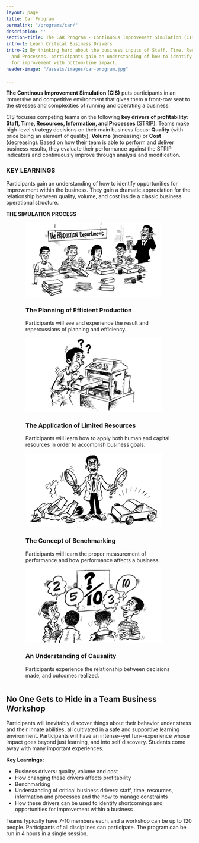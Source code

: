 ```yaml
---
layout: page
title: Car Program
permalink: "/programs/car/"
description: ''
section-title: The CAR Program - Continuous Improvement Simulation (CIS)
intro-1: Learn Critical Business Drivers
intro-2: By thinking hard about the business inputs of Staff, Time, Resources, Information
  and Processes, participants gain an understanding of how to identify opportunities
  for improvement with bottom-line impact.
header-image: "/assets/images/car-program.jpg"

---
```

**The Continous Improvement Simulation (CIS)** puts participants in an immersive and competitive environment that gives them a front-row seat to the stresses and complexities of running and operating a business.

CIS focuses competing teams on the following **key drivers of profitability**: **Staff, Time, Resources, Information, and Processes** (STRIP). Teams make high-level strategy decisions on their main business focus: **Quality** (with price being an element of quality), **Volume** (increasing) or **Cost** (decreasing). Based on how their team is able to perform and deliver business results, they evaluate their performance against the STRIP indicators and continuously improve through analysis and modification.

### KEY LEARNINGS

 Participants gain an understanding of how to identify opportunities for improvement within the business. They gain a dramatic appreciation for the relationship between quality, volume, and cost inside a classic business operational structure.

**THE SIMULATION PROCESS**

<div style="display:flex; flex-wrap:wrap; justify-content:space-around;">
<div class="car-program" style="width:400px;">
<img src="/assets/images/car-1.png" alt="car program planning of efficient production">
<h3>The Planning of Efficient Production</h3>
<p>Participants will see and experience the result and repercussions of planning and efficiency.</p>
</div>
<div class="car-program" style="width:400px;">
<img src="/assets/images/car-2.png" alt="car program application of limited resources">
<h3>The Application of Limited Resources</h3>
<p>Participants will learn how to apply both human and capital resources in order to accomplish business goals.</p>
</div>
<div class="car-program" style="width:400px;">
<img src="/assets/images/car-3.png" alt="car program concept of benchmarking">
<h3>The Concept of Benchmarking</h3>
<p>Participants will learn the proper measurement of performance and how performance affects a business.</p>
</div>
<div class="car-program" style="width:400px">
<img src="/assets/images/car-4.png" alt="car program understanding causality">
<h3>An Understanding of Causality</h3>
<p>Participants experience the relationship between decisions made, and outcomes realized.</p>
</div>
</div>

## No One Gets to Hide in a Team Business Workshop

Participants will inevitably discover things about their behavior under stress and their innate abilities, all cultivated in a safe and supportive learning environment. Participants will have an intense--yet fun--experience whose impact goes beyond just learning, and into self discovery. Students come away with many important experiences.

**Key Learnings:**

* Business drivers: quality, volume and cost
* How changing these drivers affects profitability
* Benchmarking
* Understanding of critical business drivers: staff, time, resources, information and processes and the how to manage constraints
* How these drivers can be used to identify shortcomings and opportunities for improvement within a business

Teams typically have 7-10 members each, and a workshop can be up to 120 people. Participants of all disciplines can participate. The program can be run in 4 hours in a single session.